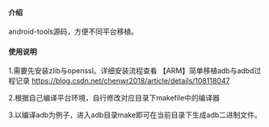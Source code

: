 #### 介绍
android-tools源码，方便不同平台移植。

#### 使用说明
1.需要先安装zlib与openssl。详细安装流程查看
【ARM】简单移植adb与adbd过程记录 https://blog.csdn.net/chenwr2018/article/details/108118047

2.根据自己编译平台环境，自行修改对应目录下makefile中的编译器

3.以编译adb为例子，进入adb目录make即可在当前目录下生成adb二进制文件。

